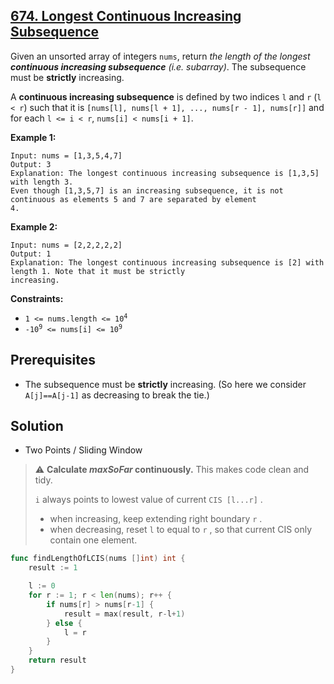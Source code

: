 ## [674. Longest Continuous Increasing Subsequence](https://leetcode.com/problems/longest-continuous-increasing-subsequence/)


Given an unsorted array of integers `nums`, return _the length of the longest **continuous increasing subsequence** (i.e. subarray)_. The subsequence must be **strictly** increasing.

A **continuous increasing subsequence** is defined by two indices `l` and `r` (`l < r`) such that it is `[nums[l], nums[l + 1], ..., nums[r - 1], nums[r]]` and for each `l <= i < r`, `nums[i] < nums[i + 1]`.

**Example 1:**

```
Input: nums = [1,3,5,4,7]
Output: 3
Explanation: The longest continuous increasing subsequence is [1,3,5] with length 3.
Even though [1,3,5,7] is an increasing subsequence, it is not continuous as elements 5 and 7 are separated by element
4.
```

**Example 2:**

```
Input: nums = [2,2,2,2,2]
Output: 1
Explanation: The longest continuous increasing subsequence is [2] with length 1. Note that it must be strictly
increasing.
```

**Constraints:**

*   <code>1 <= nums.length <= 10<sup>4</sup></code>
*   <code>-10<sup>9</sup> <= nums[i] <= 10<sup>9</sup></code>



## Prerequisites

- The subsequence must be **strictly** increasing. (So here we consider `A[j]==A[j-1]` as decreasing to break the tie.)



## Solution

- Two Points / Sliding Window

> ⚠️ **Calculate *maxSoFar* continuously.** This makes code clean and tidy.
>
> `i` always points to lowest value of current `CIS [l...r]` .
>
> - when increasing, keep extending right boundary `r` .
> - when decreasing, reset `l` to equal to `r` , so that current CIS only contain one element.

```go
func findLengthOfLCIS(nums []int) int {
    result := 1

    l := 0
    for r := 1; r < len(nums); r++ {
        if nums[r] > nums[r-1] {
            result = max(result, r-l+1)
        } else {
            l = r
        }
    }
    return result
}
```


